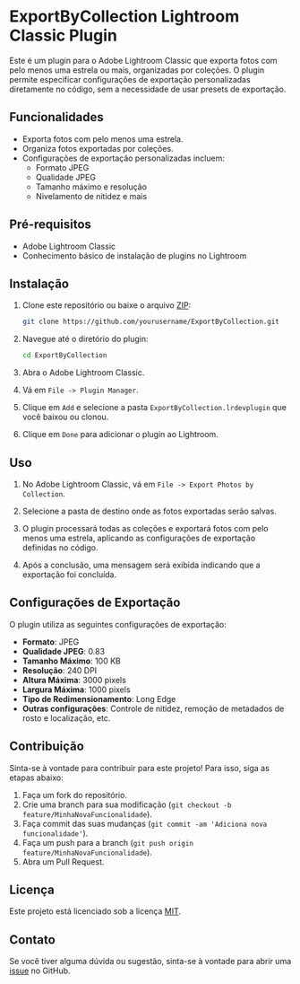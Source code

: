 # ExportByCollection Lightroom Classic Plugin

Este é um plugin para o Adobe Lightroom Classic que exporta fotos com pelo menos uma estrela ou mais, organizadas por coleções. O plugin permite especificar configurações de exportação personalizadas diretamente no código, sem a necessidade de usar presets de exportação.

## Funcionalidades

- Exporta fotos com pelo menos uma estrela.
- Organiza fotos exportadas por coleções.
- Configurações de exportação personalizadas incluem:
  - Formato JPEG
  - Qualidade JPEG
  - Tamanho máximo e resolução
  - Nivelamento de nitidez e mais

## Pré-requisitos

- Adobe Lightroom Classic
- Conhecimento básico de instalação de plugins no Lightroom

## Instalação

1. Clone este repositório ou baixe o arquivo [ZIP](https://github.com/3runoDesign/ExportByCollection-LR/archive/refs/heads/main.zip):
    ```bash
    git clone https://github.com/yourusername/ExportByCollection.git
    ```

2. Navegue até o diretório do plugin:
    ```bash
    cd ExportByCollection
    ```

3. Abra o Adobe Lightroom Classic.

4. Vá em `File -> Plugin Manager`.

5. Clique em `Add` e selecione a pasta `ExportByCollection.lrdevplugin` que você baixou ou clonou.

6. Clique em `Done` para adicionar o plugin ao Lightroom.

## Uso

1. No Adobe Lightroom Classic, vá em `File -> Export Photos by Collection`.

2. Selecione a pasta de destino onde as fotos exportadas serão salvas.

3. O plugin processará todas as coleções e exportará fotos com pelo menos uma estrela, aplicando as configurações de exportação definidas no código.

4. Após a conclusão, uma mensagem será exibida indicando que a exportação foi concluída.

## Configurações de Exportação

O plugin utiliza as seguintes configurações de exportação:

- **Formato**: JPEG
- **Qualidade JPEG**: 0.83
- **Tamanho Máximo**: 100 KB
- **Resolução**: 240 DPI
- **Altura Máxima**: 3000 pixels
- **Largura Máxima**: 1000 pixels
- **Tipo de Redimensionamento**: Long Edge
- **Outras configurações**: Controle de nitidez, remoção de metadados de rosto e localização, etc.

## Contribuição

Sinta-se à vontade para contribuir para este projeto! Para isso, siga as etapas abaixo:

1. Faça um fork do repositório.
2. Crie uma branch para sua modificação (`git checkout -b feature/MinhaNovaFuncionalidade`).
3. Faça commit das suas mudanças (`git commit -am 'Adiciona nova funcionalidade'`).
4. Faça um push para a branch (`git push origin feature/MinhaNovaFuncionalidade`).
5. Abra um Pull Request.

## Licença

Este projeto está licenciado sob a licença [MIT](LICENSE).

## Contato

Se você tiver alguma dúvida ou sugestão, sinta-se à vontade para abrir uma [issue](https://github.com/yourusername/ExportByCollection/issues) no GitHub.

